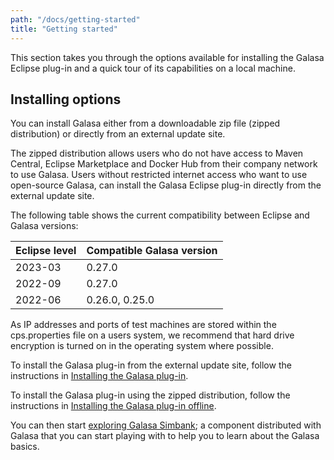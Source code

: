 ```yaml
---
path: "/docs/getting-started"
title: "Getting started"
---
```

This section takes you through the options available for installing the Galasa Eclipse plug-in and a quick tour of its capabilities on a local machine.

## Installing options
You can install Galasa either from a downloadable zip file (zipped distribution) or directly from an external update site. 

The zipped distribution allows users who do not have access to Maven Central, Eclipse Marketplace and Docker Hub from their company network to use Galasa. Users without restricted internet access who want to use open-source Galasa, can install the Galasa Eclipse plug-in directly from the external update site.

The following table shows the current compatibility between Eclipse and Galasa versions: 


| Eclipse level |  Compatible Galasa version  |
| :---- | :-------- | 
| 2023-03  | 0.27.0 |
| 2022-09 | 0.27.0| 
| 2022-06 | 0.26.0, 0.25.0 |


As IP addresses and ports of test machines are stored within the cps.properties file on a users system, we recommend that hard drive encryption is turned on in the operating system where possible.

To install the Galasa plug-in from the external update site, follow the instructions in [Installing the Galasa plug-in](/docs/getting-started/installing-online). 

To install the Galasa plug-in using the zipped distribution, follow the instructions in [Installing the Galasa plug-in offline](/docs/getting-started/installing-offline). 



You can then start [exploring Galasa Simbank](/docs/getting-started/simbank); a component distributed with Galasa that you can start playing with to help you to learn about the Galasa basics. 

